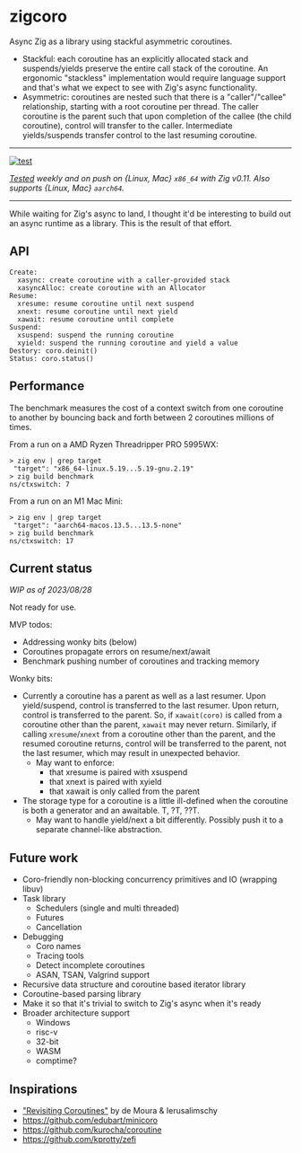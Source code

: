 # zigcoro

Async Zig as a library using stackful asymmetric coroutines.

* Stackful: each coroutine has an explicitly allocated stack and
  suspends/yields preserve the entire call stack of the coroutine. An
  ergonomic "stackless" implementation would require language support and
  that's what we expect to see with Zig's async functionality.
* Asymmetric: coroutines are nested such that there is a "caller"/"callee"
  relationship, starting with a root coroutine per thread. The caller coroutine
  is the parent such that upon completion of the callee (the child coroutine),
  control will transfer to the caller. Intermediate yields/suspends transfer
  control to the last resuming coroutine.

---

[![test][ci-badge]][ci]

*[Tested][ci] weekly and on push on {Linux, Mac} `x86_64` with Zig v0.11. Also
supports {Linux, Mac} `aarch64`.*

---

While waiting for Zig's async to land, I thought it'd be interesting to build
out an async runtime as a library. This is the result of that effort.

## API

```
Create:
  xasync: create coroutine with a caller-provided stack
  xasyncAlloc: create coroutine with an Allocator
Resume:
  xresume: resume coroutine until next suspend
  xnext: resume coroutine until next yield
  xawait: resume coroutine until complete
Suspend:
  xsuspend: suspend the running coroutine
  xyield: suspend the running coroutine and yield a value
Destory: coro.deinit()
Status: coro.status()
```

## Performance

The benchmark measures the cost of a context switch from one coroutine to
another by bouncing back and forth between 2 coroutines millions of times.

From a run on a AMD Ryzen Threadripper PRO 5995WX:
```
> zig env | grep target
 "target": "x86_64-linux.5.19...5.19-gnu.2.19"
> zig build benchmark
ns/ctxswitch: 7
```

From a run on an M1 Mac Mini:

```
> zig env | grep target
 "target": "aarch64-macos.13.5...13.5-none"
> zig build benchmark
ns/ctxswitch: 17
```

## Current status

*WIP as of 2023/08/28*

Not ready for use.

MVP todos:
* Addressing wonky bits (below)
* Coroutines propagate errors on resume/next/await
* Benchmark pushing number of coroutines and tracking memory

Wonky bits:
* Currently a coroutine has a parent as well as a last resumer. Upon
  yield/suspend, control is transferred to the last resumer. Upon return,
  control is transferred to the parent. So, if `xawait(coro)` is called from a
  coroutine other than the parent, `xawait` may never return. Similarly, if
  calling `xresume`/`xnext` from a coroutine other than the parent, and the resumed
  coroutine returns, control will be transferred to the parent, not the last
  resumer, which may result in unexpected behavior.
  * May want to enforce:
    * that xresume is paired with xsuspend
    * that xnext is paired with xyield
    * that xawait is only called from the parent
* The storage type for a coroutine is a little ill-defined when the coroutine
  is both a generator and an awaitable. T, ?T, ??T.
  * May want to handle yield/next a bit differently. Possibly push it to a
    separate channel-like abstraction.

## Future work

* Coro-friendly non-blocking concurrency primitives and IO (wrapping libuv)
* Task library
  * Schedulers (single and multi threaded)
  * Futures
  * Cancellation
* Debugging
    * Coro names
    * Tracing tools
    * Detect incomplete coroutines
    * ASAN, TSAN, Valgrind support
* Recursive data structure and coroutine based iterator library
* Coroutine-based parsing library
* Make it so that it's trivial to switch to Zig's async when it's ready
* Broader architecture support
  * Windows
  * risc-v
  * 32-bit
  * WASM
  * comptime?

## Inspirations

* ["Revisiting Coroutines"][coropaper] by de Moura & Ierusalimschy
* https://github.com/edubart/minicoro
* https://github.com/kurocha/coroutine
* https://github.com/kprotty/zefi

[coropaper]: https://dl.acm.org/doi/pdf/10.1145/1462166.1462167
[ci]: https://github.com/rsepassi/zigcoro/actions/workflows/zig.yml?query=branch%3Amain
[ci-badge]: https://github.com/rsepassi/zigcoro/actions/workflows/zig.yml/badge.svg?query=branch%3Amain
